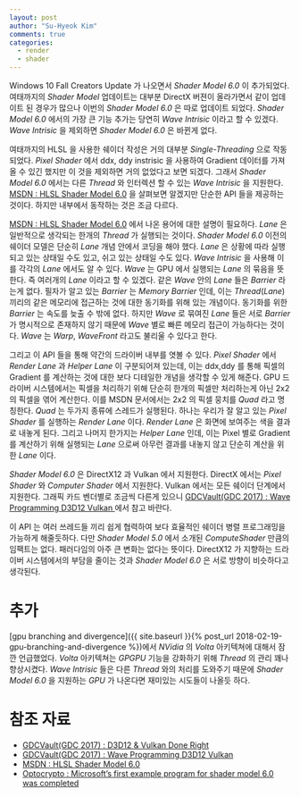 ```yaml
---
layout: post
author: "Su-Hyeok Kim"
comments: true
categories:
  - render
  - shader
---
```


Windows 10 Fall Creators Update 가 나오면서 _Shader Model 6.0_ 이 추가되었다. 여태까지의 _Shader Model_ 업데이트는 대부분 DirectX 버젼이 올라가면서 같이 업데이트 된 경우가 많으나 이번의 _Shader Model 6.0_ 은 따로 업데이트 되었다. _Shader Model 6.0_ 에서의 가장 큰 기능 추가는 당연히 _Wave Intrisic_ 이라고 할 수 있겠다. _Wave Intrisic_ 을 제외하면 _Shader Model 6.0_ 은 바뀐게 없다.

여태까지의 HLSL 을 사용한 쉐이더 작성은 거의 대부분 _Single-Threading_ 으로 작동되었다. _Pixel Shader_ 에서 ddx, ddy instrisic 을 사용하여 Gradient 데이터를 가져올 수 있긴 했지만 이 것을 제외하면 거의 없었다고 보면 되겠다. 그래서 _Shader Model 6.0_ 에서는 다른 _Thread_ 와 인터렉션 할 수 있는 _Wave Intrisic_ 을 지원한다. [MSDN : HLSL Shader Model 6.0](https://msdn.microsoft.com/en-us/library/windows/desktop/mt733232.aspx) 을 살펴보면 알겠지만 단순한 API 들을 제공하는 것이다. 하지만 내부에서 동작하는 것은 조금 다르다.

[MSDN : HLSL Shader Model 6.0](https://msdn.microsoft.com/en-us/library/windows/desktop/mt733232.aspx) 에서 나온 용어에 대한 설명이 필요하다. _Lane_ 은 일반적으로 생각되는 한개의 _Thread_ 가 실행되는 것이다. _Shader Model 6.0_ 이전의 쉐이더 모델은 단순히 _Lane_ 개념 안에서 코딩을 해야 했다. _Lane_ 은 상황에 따라 실행되고 있는 상태일 수도 있고, 쉬고 있는 상태일 수도 있다. _Wave Intrisic_ 을 사용해 이를 각각의 _Lane_ 에서도 알 수 있다. _Wave_ 는 GPU 에서 실행되는 _Lane_ 의 묶음을 뜻한다. 즉 여러개의 _Lane_ 이라고 할 수 있겠다. 같은 _Wave_ 안의 _Lane_ 들은 _Barrier_ 라는게 없다. 필자가 알고 있는 _Barrier_ 는 _Memory Barrier_ 인데, 이는 _Thread_(_Lane_)끼리의 같은 메모리에 접근하는 것에 대한 동기화를 위해 있는 개념이다. 동기화를 위한 _Barrier_ 는 속도를 늦출 수 밖에 없다. 하지만 _Wave_ 로 묶여진 _Lane_ 들은 서로 _Barrier_ 가 명시적으로 존재하지 않기 때문에 _Wave_ 별로 빠른 메모리 접근이 가능하다는 것이다. _Wave_ 는 _Warp_, _WaveFront_ 라고도 불리울 수 있다고 한다.

그리고 이 API 들을 통해 약간의 드라이버 내부를 엿볼 수 있다. _Pixel Shader_ 에서 _Render Lane_ 과 _Helper Lane_ 이 구분되어져 있는데, 이는 ddx,ddy 를 통해 픽셀의 Gradient 를 계산하는 것에 대한 보다 디테일한 개념을 생각할 수 있게 해준다. GPU 드라이버 시스템에서는 픽셀을 처리하기 위해 단순히 한개의 픽셀만 처리하는게 아닌 2x2 의 픽셀을 엮어 계산한다. 이를 MSDN 문서에서는 2x2 의 픽셀 뭉치를 _Quad_ 라고 명칭한다. _Quad_ 는 두가지 종류에 스레드가 실행된다. 하나는 우리가 잘 알고 있는 _Pixel Shader_ 를 실행하는 _Render Lane_ 이다. _Render Lane_ 은 화면에 보여주는 색을 결과로 내놓게 된다. 그리고 나머지 한가지는 _Helper Lane_ 인데, 이는 Pixel 별로 Gradient 를 계산하기 위해 실행되는 _Lane_ 으로써 아무런 결과를 내놓지 않고 단순히 계산을 위한 _Lane_ 이다.

_Shader Model 6.0_ 은 DirectX12 과 Vulkan 에서 지원한다. DirectX 에서는 _Pixel Shader_ 와 _Computer Shader_ 에서 지원한다. Vulkan 에서는 모든 쉐이더 단계에서 지원한다. 그래픽 카드 벤더별로 조금씩 다른게 있으니 [GDCVault(GDC 2017) : Wave Programming D3D12 Vulkan ](http://32ipi028l5q82yhj72224m8j.wpengine.netdna-cdn.com/wp-content/uploads/2017/07/GDC2017-Wave-Programming-D3D12-Vulkan.pdf) 에서 참고 바란다.

이 API 는 여러 쓰레드들 끼리 쉽게 협력하여 보다 효율적인 쉐이더 병렬 프로그래밍을 가능하게 해줄듯하다. 다만 _Shader Model 5.0_ 에서 소개된 _ComputeShader_ 만큼의 임팩트는 없다. 패러다임의 아주 큰 변화는 없다는 뜻이다. DirectX12 가 지향하는 드라이버 시스템에서의 부담을 줄이는 것과 _Shader Model 6.0_ 은 서로 방향이 비슷하다고 생각된다.

# 추가

[gpu branching and divergence]({{ site.baseurl }}{% post_url 2018-02-19-gpu-branching-and-divergence %})에서 _NVidia_ 의 _Volta_ 아키텍쳐에 대해서 잠깐 언급했었다. _Volta_ 아키텍쳐는 _GPGPU_ 기능을 강화하기 위해 _Thread_ 의 관리 꽤나 향상시켰다. _Wave Intrisic_ 들은 다른 _Thread_ 와의 처리를 도와주기 때문에 _Shader Model 6.0_ 을 지원하는 _GPU_ 가 나온다면 재미있는 시도들이 나올듯 하다.

# 참조 자료

 - [GDCVault(GDC 2017) : D3D12 & Vulkan Done Right](http://www.gdcvault.com/play/1024732/Advanced-Graphics-Tech-D3D12-and)
 - [GDCVault(GDC 2017) : Wave Programming D3D12 Vulkan ](http://32ipi028l5q82yhj72224m8j.wpengine.netdna-cdn.com/wp-content/uploads/2017/07/GDC2017-Wave-Programming-D3D12-Vulkan.pdf)
 - [MSDN : HLSL Shader Model 6.0](https://msdn.microsoft.com/en-us/library/windows/desktop/mt733232.aspx)
 - [Optocrypto : Microsoft’s first example program for shader model 6.0 was completed](http://optocrypto.com/2017/09/20/microsofts-program-shader-model-6-0-completed/)
